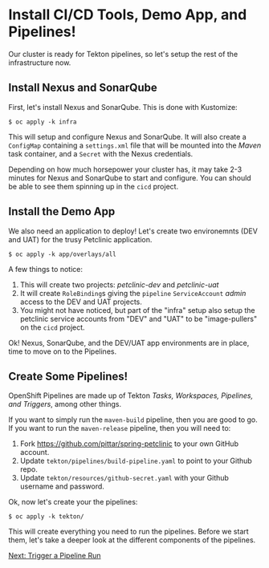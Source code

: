 # Install CI/CD Tools, Demo App, and Pipelines!

Our cluster is ready for Tekton pipelines, so let's setup the rest of the infrastructure now.

## Install Nexus and SonarQube

First, let's install Nexus and SonarQube.  This is done with Kustomize:

```
$ oc apply -k infra
```

This will setup and configure Nexus and SonarQube.  It will also create a `ConfigMap` containing a `settings.xml` file that will be mounted into the *Maven* task container, and a `Secret` with the Nexus credentials.

Depending on how much horsepower your cluster has, it may take 2-3 minutes for Nexus and SonarQube to start and configure.  You can should be able to see them spinning up in the `cicd` project.

## Install the Demo App

We also need an application to deploy!  Let's create two environemnts (DEV and UAT) for the trusy Petclinic application.

```
$ oc apply -k app/overlays/all
```

A few things to notice:
1. This will create two projects: *petclinic-dev* and *petclinic-uat*
2. It will create `RoleBinding`s giving the `pipeline` `ServiceAccount` *admin* access to the DEV and UAT projects.
3. You might not have noticed, but part of the "infra" setup also setup the petclinic service accounts from "DEV" and "UAT" to be "image-pullers" on the `cicd` project.

Ok!  Nexus, SonarQube, and the DEV/UAT app environments are in place, time to move on to the Pipelines.

## Create Some Pipelines!

OpenShift Pipelines are made up of Tekton *Tasks, Workspaces, Pipelines, and Triggers*, among other things.  

If you want to simply run the `maven-build` pipeline, then you are good to go.  If you want to run the `maven-release` pipeline, then you will need to:
1. Fork https://github.com/pittar/spring-petclinic to your own GitHub account.
2. Update `tekton/pipelines/build-pipeline.yaml` to point to your Github repo.
3. Update `tekton/resources/github-secret.yaml` with your Github username and password.

Ok, now let's create your the pipelines:
```
$ oc apply -k tekton/
```

This will create everything you need to run the pipelines.  Before we start them, let's take a deeper look at the different components of the pipelines.


[Next: Trigger a Pipeline Run](04-pipeline-components.md)